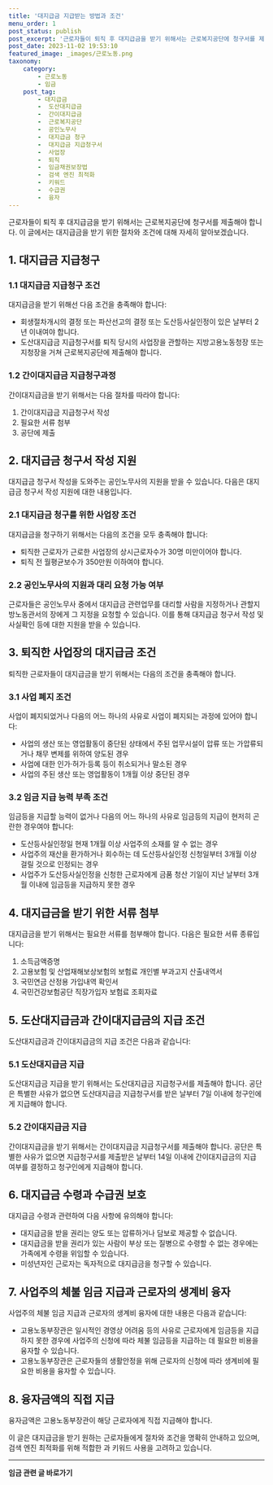 ```yaml
---
title: '대지급금 지급받는 방법과 조건'
menu_order: 1
post_status: publish
post_excerpt: '근로자들이 퇴직 후 대지급금을 받기 위해서는 근로복지공단에 청구서를 제출해야 합니다. 이 글에서는 대지급금을 받기 위한 절차와 조건에 대해 자세히 알아보겠습니다.'
post_date: 2023-11-02 19:53:10
featured_image: _images/근로노동.png
taxonomy:
    category:
        - 근로노동
        - 임금
    post_tag:
        - 대지급금
        -  도산대지급금
        -  간이대지급금
        -  근로복지공단
        -  공인노무사
        -  대지급금 청구
        -  대지급금 지급청구서
        -  사업장
        -  퇴직
        -  임금채권보장법
        -  검색 엔진 최적화
        -  키워드
        -  수급권
        -  융자
---
```



근로자들이 퇴직 후 대지급금을 받기 위해서는 근로복지공단에 청구서를 제출해야 합니다. 이 글에서는 대지급금을 받기 위한 절차와 조건에 대해 자세히 알아보겠습니다.

## 1. 대지급금 지급청구

### 1.1 대지급금 지급청구 조건

대지급금을 받기 위해선 다음 조건을 충족해야 합니다:

- 회생절차개시의 결정 또는 파산선고의 결정 또는 도산등사실인정이 있은 날부터 2년 이내여야 합니다.
- 도산대지급금 지급청구서를 퇴직 당시의 사업장을 관할하는 지방고용노동청장 또는 지청장을 거쳐 근로복지공단에 제출해야 합니다.

### 1.2 간이대지급금 지급청구과정

간이대지급금을 받기 위해서는 다음 절차를 따라야 합니다:

1. 간이대지급금 지급청구서 작성
2. 필요한 서류 첨부
3. 공단에 제출

## 2. 대지급금 청구서 작성 지원

대지급금 청구서 작성을 도와주는 공인노무사의 지원을 받을 수 있습니다. 다음은 대지급금 청구서 작성 지원에 대한 내용입니다.

### 2.1 대지급금 청구를 위한 사업장 조건

대지급금을 청구하기 위해서는 다음의 조건을 모두 충족해야 합니다:

- 퇴직한 근로자가 근로한 사업장의 상시근로자수가 30명 미만이어야 합니다.
- 퇴직 전 월평균보수가 350만원 이하여야 합니다.

### 2.2 공인노무사의 지원과 대리 요청 가능 여부

근로자들은 공인노무사 중에서 대지급금 관련업무를 대리할 사람을 지정하거나 관할지방노동관서의 장에게 그 지정을 요청할 수 있습니다. 이를 통해 대지급금 청구서 작성 및 사실확인 등에 대한 지원을 받을 수 있습니다.

## 3. 퇴직한 사업장의 대지급금 조건

퇴직한 근로자들이 대지급금을 받기 위해서는 다음의 조건을 충족해야 합니다.

### 3.1 사업 폐지 조건

사업이 폐지되었거나 다음의 어느 하나의 사유로 사업이 폐지되는 과정에 있어야 합니다:

- 사업의 생산 또는 영업활동이 중단된 상태에서 주된 업무시설이 압류 또는 가압류되거나 채무 변제를 위하여 양도된 경우
- 사업에 대한 인가·허가·등록 등이 취소되거나 말소된 경우
- 사업의 주된 생산 또는 영업활동이 1개월 이상 중단된 경우

### 3.2 임금 지급 능력 부족 조건

임금등을 지급할 능력이 없거나 다음의 어느 하나의 사유로 임금등의 지급이 현저히 곤란한 경우여야 합니다:

- 도산등사실인정일 현재 1개월 이상 사업주의 소재를 알 수 없는 경우
- 사업주의 재산을 환가하거나 회수하는 데 도산등사실인정 신청일부터 3개월 이상 걸릴 것으로 인정되는 경우
- 사업주가 도산등사실인정을 신청한 근로자에게 금품 청산 기일이 지난 날부터 3개월 이내에 임금등을 지급하지 못한 경우

## 4. 대지급금을 받기 위한 서류 첨부

대지급금을 받기 위해서는 필요한 서류를 첨부해야 합니다. 다음은 필요한 서류 종류입니다:

1. 소득금액증명
2. 고용보험 및 산업재해보상보험의 보험료 개인별 부과고지 산출내역서
3. 국민연금 산정용 가입내역 확인서
4. 국민건강보험공단 직장가입자 보험료 조회자료

## 5. 도산대지급금과 간이대지급금의 지급 조건

도산대지급금과 간이대지급금의 지급 조건은 다음과 같습니다:

### 5.1 도산대지급금 지급

도산대지급금 지급을 받기 위해서는 도산대지급금 지급청구서를 제출해야 합니다. 공단은 특별한 사유가 없으면 도산대지급금 지급청구서를 받은 날부터 7일 이내에 청구인에게 지급해야 합니다.

### 5.2 간이대지급금 지급

간이대지급금을 받기 위해서는 간이대지급금 지급청구서를 제출해야 합니다. 공단은 특별한 사유가 없으면 지급청구서를 제출받은 날부터 14일 이내에 간이대지급금의 지급 여부를 결정하고 청구인에게 지급해야 합니다.

## 6. 대지급금 수령과 수급권 보호

대지급금 수령과 관련하여 다음 사항에 유의해야 합니다:

- 대지급금을 받을 권리는 양도 또는 압류하거나 담보로 제공할 수 없습니다.
- 대지급금을 받을 권리가 있는 사람이 부상 또는 질병으로 수령할 수 없는 경우에는 가족에게 수령을 위임할 수 있습니다.
- 미성년자인 근로자는 독자적으로 대지급금을 청구할 수 있습니다.

## 7. 사업주의 체불 임금 지급과 근로자의 생계비 융자

사업주의 체불 임금 지급과 근로자의 생계비 융자에 대한 내용은 다음과 같습니다:

- 고용노동부장관은 일시적인 경영상 어려움 등의 사유로 근로자에게 임금등을 지급하지 못한 경우에 사업주의 신청에 따라 체불 임금등을 지급하는 데 필요한 비용을 융자할 수 있습니다.
- 고용노동부장관은 근로자들의 생활안정을 위해 근로자의 신청에 따라 생계비에 필요한 비용을 융자할 수 있습니다.

## 8. 융자금액의 직접 지급

융자금액은 고용노동부장관이 해당 근로자에게 직접 지급해야 합니다.

이 글은 대지급금을 받기 원하는 근로자들에게 절차와 조건을 명확히 안내하고 있으며, 검색 엔진 최적화를 위해 적합한  과 키워드 사용을 고려하고 있습니다.
<!-- wp:separator -->
<hr class="wp-block-separator has-alpha-channel-opacity"/>
<!-- /wp:separator -->

<!-- wp:group {"backgroundColor":"base","layout":{"type":"constrained"}} -->
<div class="wp-block-group has-base-background-color has-background"><!-- wp:paragraph {"align":"center","fontSize":"medium"} -->
<p class="has-text-align-center has-large-font-size"><strong>임금 관련 글 바로가기</strong></p>
<!-- /wp:paragraph -->


<!-- wp:latest-posts {"categories":[{"id":11225,"count":19,"description":"","link":"https://uknowlaw.com/category/%ec%9e%84%ea%b8%88/","name":"임금","slug":"임금","taxonomy":"category","parent":0,"meta":[],"_links":{"self":[{"href":"https://uknowlaw.com/wp-json/wp/v2/categories/11225"}],"collection":[{"href":"https://uknowlaw.com/wp-json/wp/v2/categories"}],"about":[{"href":"https://uknowlaw.com/wp-json/wp/v2/taxonomies/category"}],"wp:post_type":[{"href":"https://uknowlaw.com/wp-json/wp/v2/posts?categories=11225"}],"curies":[{"name":"wp","href":"https://api.w.org/{rel}","templated":true}]}}],"postsToShow":100,"excerptLength":28,"postLayout":"grid","columns":2,"featuredImageAlign":"left","featuredImageSizeSlug":"large","fontSize":18px} /--></div>
<!-- /wp:group -->
